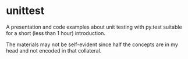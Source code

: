 # unittest

A presentation and code examples about unit testing with py.test suitable
for a short (less than 1 hour) introduction.

The materials may not be self-evident since half the concepts are in my
head and not encoded in that collateral.
